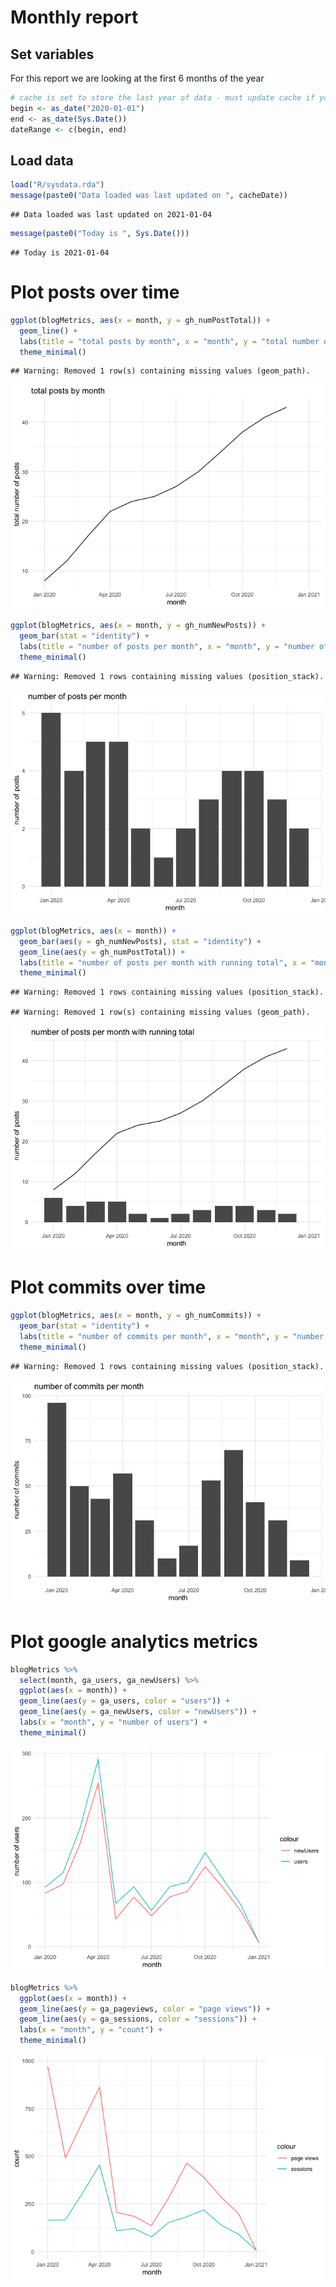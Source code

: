Monthly report
================

## Set variables

For this report we are looking at the first 6 months of the
year

``` r
# cache is set to store the last year of data - must update cache if you need to go further back than a year.
begin <- as_date("2020-01-01")
end <- as_date(Sys.Date())
dateRange <- c(begin, end)
```

## Load data

``` r
load("R/sysdata.rda")
message(paste0("Data loaded was last updated on ", cacheDate))
```

    ## Data loaded was last updated on 2021-01-04

``` r
message(paste0("Today is ", Sys.Date()))
```

    ## Today is 2021-01-04

# Plot posts over time

``` r
ggplot(blogMetrics, aes(x = month, y = gh_numPostTotal)) +
  geom_line() +
  labs(title = "total posts by month", x = "month", y = "total number of posts") +
  theme_minimal()
```

    ## Warning: Removed 1 row(s) containing missing values (geom_path).

![](Figs/posts-total-plot-1.png)<!-- -->

``` r
ggplot(blogMetrics, aes(x = month, y = gh_numNewPosts)) +
  geom_bar(stat = "identity") +
  labs(title = "number of posts per month", x = "month", y = "number of posts") +
  theme_minimal()
```

    ## Warning: Removed 1 rows containing missing values (position_stack).

![](Figs/posts-monthly-plot-1.png)<!-- -->

``` r
ggplot(blogMetrics, aes(x = month)) +
  geom_bar(aes(y = gh_numNewPosts), stat = "identity") +
  geom_line(aes(y = gh_numPostTotal)) +
  labs(title = "number of posts per month with running total", x = "month", y = "number of posts") +
  theme_minimal()
```

    ## Warning: Removed 1 rows containing missing values (position_stack).

    ## Warning: Removed 1 row(s) containing missing values (geom_path).

![](Figs/posts-overlay-1.png)<!-- -->

# Plot commits over time

``` r
ggplot(blogMetrics, aes(x = month, y = gh_numCommits)) +
  geom_bar(stat = "identity") +
  labs(title = "number of commits per month", x = "month", y = "number of commits") +
  theme_minimal()
```

    ## Warning: Removed 1 rows containing missing values (position_stack).

![](Figs/commits-monthly-plot-1.png)<!-- -->

# Plot google analytics metrics

``` r
blogMetrics %>%
  select(month, ga_users, ga_newUsers) %>%
  ggplot(aes(x = month)) +
  geom_line(aes(y = ga_users, color = "users")) +
  geom_line(aes(y = ga_newUsers, color = "newUsers")) +
  labs(x = "month", y = "number of users") +
  theme_minimal()
```

![](Figs/unnamed-chunk-2-1.png)<!-- -->

``` r
blogMetrics %>%
  ggplot(aes(x = month)) +
  geom_line(aes(y = ga_pageviews, color = "page views")) +
  geom_line(aes(y = ga_sessions, color = "sessions")) +
  labs(x = "month", y = "count") +
  theme_minimal()
```

![](Figs/unnamed-chunk-3-1.png)<!-- -->
